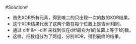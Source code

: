 #Solution#

*   首先XOR所有元素，得到唯二的只出现一次的数的XOR结果。
*   这个XOR结果代表了这两个数在每个位置上是否bit相同。
*   通过 diff &= -diff 来找到仅在diff最右为1的位置上等于1的数。
*   这样，把数组分为了两组，分别XOR，得到最终的结果。
